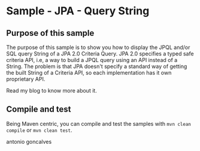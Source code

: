 # Sample - JPA - Query String

## Purpose of this sample

The purpose of this sample is to show you how to display the JPQL and/or SQL query String of a JPA 2.0 Criteria Query. JPA 2.0 specifies a typed safe criteria API, i.e, a way to build a JPQL query using an API instead of a String. The problem is that JPA doesn't specify a standard way of getting the built String of a Criteria API, so each implementation has it own proprietary API.

Read my blog to know more about it.


## Compile and test

Being Maven centric, you can compile and test the samples with `mvn clean compile` or `mvn clean test`.

<div class="footer">
  <span class="footerTitle"><span class="uc">a</span>ntonio <span class="uc">g</span>oncalves</span>
</div>